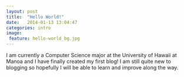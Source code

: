 ```yaml
---
layout: post
title:  "Hello World!"
date:   2014-01-13 13:04:47
categories: intro
image:
 feature: hello-world_bg.jpg
---
```


I am currently a Computer Science major at the University of Hawaii at Manoa and I have finally created my first blog!  I am still quite new to blogging so hopefully I will be able to learn and improve along the way. 

